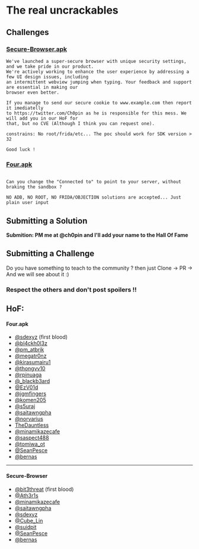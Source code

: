 # The real uncrackables 



## Challenges 

### [Secure-Browser.apk](https://github.com/Ch0pin/uncrackable/blob/main/Secure-Browser.1.0.0.apk)

```
We've launched a super-secure browser with unique security settings, and we take pride in our product.
We're actively working to enhance the user experience by addressing a few UI design issues, including
an intermittent webview jumping when typing. Your feedback and support are essential in making our
browser even better.

If you manage to send our secure cookie to www.example.com then report it imediatelly
to https://twitter.com/Ch0pin as he is responsible for this mess. We will add you in our HoF for
that, but no CVE (Although I think you can request one).

constrains: No root/frida/etc... The poc should work for SDK version > 32

Good luck ! 

```


### [Four.apk](https://github.com/Ch0pin/uncrackable/blob/main/four.apk)

```

Can you change the "Connected to" to point to your server, without braking the sandbox ?

NO ADB, NO ROOT, NO FRIDA/OBJECTION solutions are accepted... Just plain user input 
```


## Submitting a Solution

**Submition: PM me at @ch0pin and I'll add your name to the Hall Of Fame**

## Submitting a Challenge 

Do you have something to teach to the community ? then just Clone -> PR -> And we will see about it :) 

### Respect the others and don't post spoilers !!

## HoF:
#### Four.apk
- [@sdexyz](https://twitter.com/sdexyz) (first blood)
- [@bl4ckh0l3z](https://twitter.com/bl4ckh0l3z)  
- [@pm_atbrik](https://twitter.com/m_atbrik) 
- [@megatr0nz](https://twitter.com/megatr0nz) 
- [@kirasumairu1](https://twitter.com/kirasumairu1) 
- [@thongvv10](https://twitter.com/thongvv10)  
- [@rpinuaga](https://twitter.com/rpinuaga)  
- [@_blackb3ard](https://twitter.com/_blackb3ard)
- [@EzV01d](https://twitter.com/EzV01d)
- [@jgmfingers](https://twitter.com/jgmfingers)
- [@komen205](https://twitter.com/komen205) 
- [@s5uraj](https://twitter.com/s5uraj)
- [@saitawngpha](https://twitter.com/saitawngpha)
- [@norvarius](https://twitter.com/norvarius) 
- [TheDauntless](https://github.com/TheDauntless)
- [@minamikazecafe](https://twitter.com/minamikazecafe)
- [@saspect488](https://twitter.com/saspect488)
- [@tomiwa_ot](https://twitter.com/tomiwa_ot)
- [@SeanPesce](https://twitter.com/SeanPesce)
- [@bernas](https://twitter.com/bernasValente)
----
#### Secure-Browser
- [@bit3threat](https://twitter.com/bit3threat) (first blood)
- [@Ath3r1s](https://twitter.com/Ath3r1s)
- [@minamikazecafe](https://twitter.com/minamikazecafe)
- [@saitawngpha](https://twitter.com/saitawngpha)
- [@sdexyz](https://twitter.com/sdexyz)
- [@Cube_Lin](https://twitter.com/Cube_Lin)
- [@suidpit](https://twitter.com/suidpit)
- [@SeanPesce](https://twitter.com/SeanPesce)
- [@bernas](https://twitter.com/bernasValente) 


